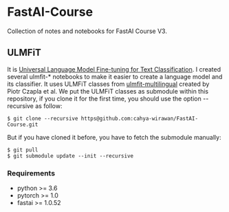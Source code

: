 # FastAI-Course
Collection of notes and notebooks for FastAI Course V3.
## ULMFiT
It is [Universal Language Model Fine-tuning for Text Classification](https://arxiv.org/abs/1801.06146). 
I created several ulmfit-* notebooks to make it easier to create a language model and its classifier. 
It uses ULMFiT classes from [ulmfit-multilingual](https://github.com/n-waves/ulmfit-multilingual) 
created by Piotr Czapla et al. We put the ULMFiT classes as submodule within this repository, 
if you clone it for the first time, you should use the option --recursive as follow:
```
$ git clone --recursive https@github.com:cahya-wirawan/FastAI-Course.git
```
But if you have cloned it before, you have to fetch the submodule manually:
```
$ git pull
$ git submodule update --init --recursive
```
### Requirements
- python >= 3.6
- pytorch >= 1.0
- fastai >= 1.0.52
